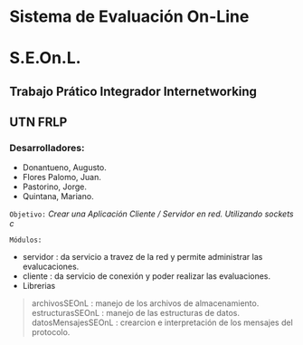 #  Sistema de Evaluación On-Line
#      S.E.On.L.

##  Trabajo Prático Integrador Internetworking
##   UTN FRLP

### Desarrolladores:

* Donantueno, Augusto.
* Flores Palomo, Juan.
* Pastorino, Jorge.
* Quintana, Mariano.

`Objetivo:`  *Crear una Aplicación Cliente / Servidor en red. Utilizando sockets c*

`Módulos:`
* servidor : da servicio a travez de la red y permite administrar las evalucaciones.
* cliente : da servicio de conexión y poder realizar las evaluaciones.
* Librerias
> archivosSEOnL : manejo de los archivos de almacenamiento.
> estructurasSEOnL : manejo de las estructuras de datos.
> datosMensajesSEOnL : crearcion e interpretación de los mensajes del protocolo.
